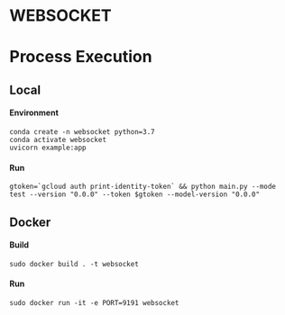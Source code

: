 # WEBSOCKET

# Process Execution
## Local

#### Environment
    conda create -n websocket python=3.7
    conda activate websocket
    uvicorn example:app

#### Run 
    gtoken=`gcloud auth print-identity-token` && python main.py --mode test --version "0.0.0" --token $gtoken --model-version "0.0.0"

## Docker 

#### Build
    sudo docker build . -t websocket

#### Run
    sudo docker run -it -e PORT=9191 websocket